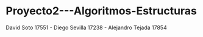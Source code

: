 # Proyecto2---Algoritmos-Estructuras
David Soto 17551 - Diego Sevilla 17238 - Alejandro Tejada 17854
